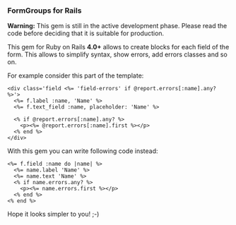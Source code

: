 ### FormGroups for Rails

**Warning:** This gem is still in the active development phase.
Please read the code before deciding that it is suitable for production.

This gem for Ruby on Rails **4.0+** allows to create blocks for each field of the form.
This allows to simplify syntax, show errors, add errors classes and so on.

For example consider this part of the template:

```erb
<div class='field <%= 'field-errors' if @report.errors[:name].any? %>'>
  <%= f.label :name, 'Name' %>
  <%= f.text_field :name, placeholder: 'Name' %>

  <% if @report.errors[:name].any? %>
    <p><%= @report.errors[:name].first %></p>
  <% end %>
</div>
```
With this gem you can write following code instead:
```erb
<%= f.field :name do |name| %>
  <%= name.label 'Name' %>
  <%= name.text 'Name' %>
  <% if name.errors.any? %>
    <p><%= name.errors.first %></p>
  <% end %>
<% end %>
```

Hope it looks simpler to you! ;-)
